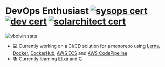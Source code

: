 # DevOps Enthusiast [![sysops cert](https://images.youracclaim.com/size/72x72/images/ee0a9da0-1627-4031-a455-8ced6b866cc7/AWS-SysOpAdmin-Associate.png)](https://www.youracclaim.com/badges/3e2b48ab-a8c8-4b29-8321-8e84b75c49f7/public_url) [![dev cert](https://images.youracclaim.com/size/72x72/images/2a15d440-edbe-44a2-890f-0a0caf7e1442/AWS-Developer-Associate.png)](https://www.youracclaim.com/badges/4ab1c2d9-559e-4a7a-a3db-b7e93c769b89/public_url) [![solarchitect cert](https://images.youracclaim.com/size/72x72/images/6774b3bf-7a82-4d40-a2d1-86b412635bae/AWS-SolArchitect-Associate.png)](https://www.youracclaim.com/badges/1ce68126-c722-4f71-ba87-4a7112b3e67c/public_url) 
![vboivin stats](https://github-readme-stats.vercel.app/api?username=vboivin&count_private=true&hide=stars,issues)
- 💻 Currently working on a CI/CD solution for a monorepo using [Lerna](https://github.com/lerna/lerna), [Docker](https://www.docker.com/), [DockerHub](https://hub.docker.com/), [AWS ECS](https://aws.amazon.com/ecs/) and [AWS CodePipeline](https://aws.amazon.com/codepipeline/)
- 📚 Currently learning [Elixir](https://github.com/elixir-lang/elixir) and [C](http://www.open-std.org/JTC1/SC22/WG14/www/standards)
